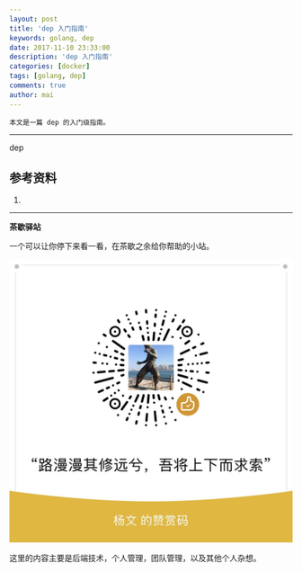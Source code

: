 ```yaml
---
layout: post
title: 'dep 入门指南'
keywords: golang, dep
date: 2017-11-10 23:33:00
description: 'dep 入门指南'
categories: [docker]
tags: [golang, dep]
comments: true
author: mai
---
```


    本文是一篇 dep 的入门级指南。

----

dep

## 参考资料 ##

1. 

----

**茶歇驿站**

一个可以让你停下来看一看，在茶歇之余给你帮助的小站。

![打赏](https://raw.githubusercontent.com/yangwenmai/maiyang.me/master/blog/money.jpg)

这里的内容主要是后端技术，个人管理，团队管理，以及其他个人杂想。


